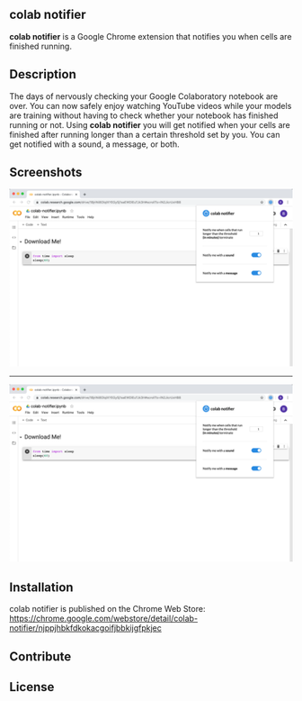## colab notifier
**colab notifier** is a Google Chrome extension that notifies you when cells are finished running.

## Description
The days of nervously checking your Google Colaboratory notebook are over. You can now safely enjoy watching YouTube videos while your models are training without having to check whether your notebook has finished running or not. Using **colab notifier** you will get notified when your cells are finished after running longer than a certain threshold set by you. You can get notified with a sound, a message, or both.

## Screenshots
![colab notifier ui](./images/screenshot-ui.png)

---

![colab notifier in action](./images/screenshot-ui.png)

## Installation
colab notifier is published on the Chrome Web Store: https://chrome.google.com/webstore/detail/colab-notifier/njppjhbkfdkokacgoifjbbkijgfpkjec

## Contribute


## License
